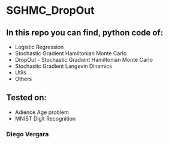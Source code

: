 # SGHMC_DropOut

## In this repo you can find, python code of:
* Logistic Regression
* Stochastic Gradient Hamiltonian Monte Carlo
* DropOut - Stochastic Gradient Hamiltonian Monte Carlo
* Stochastic Gradient Langevin Dinamics
* Utils
* Others

## Tested on:

* Adience Age problem
* MNIST Digit Recognition

### Diego Vergara